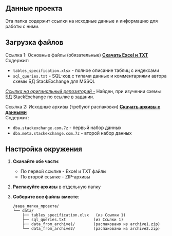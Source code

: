 ## Данные проекта

Эта папка содержит ссылки на исходные данные и информацию для работы с ними.

## Загрузка файлов
Ссылка 1: Основные файлы (обязательные)
**[Скачать Excel и TXT](https://cloud.mail.ru/public/qedq/5mbsZZaBK)**  
Содержит:
- `tables_specification.xlsx` - полное описание таблиц с индексами
- `sql_queries.txt` - SQL-код с типами данных и комментариями автора схемы БД StackExchange для MSSQL

*[Ссылка на оригинальный репозиторий -](https://github.com/leerssej/SEDESchema/blob/master/info_schema_create_tables.sql)*
Найден, при изучении схемы БД StackExchange по ссылке в задании.

Ссылка 2: Исходные архивы (требуют распаковки)
**[Скачать архивы с данными](https://archive.org/download/stackexchange)**  
Содержит:
- `dba.stackexchange.com.7z` - первый набор данных
- `dba.meta.stackexchange.com.7z` - второй набор данных

## Настройка окружения
1. **Скачайте обе части**:
   - По первой ссылке - Excel и TXT файлы
   - По второй ссылке - ZIP-архивы

2. **Распакуйте архивы** в отдельную папку

3. **Соберите все файлы вместе**:
   ```
   /ваша_папка_проекта/
   └── data/
       ├── tables_specification.xlsx   (из Ссылки 1)
       ├── sql_queries.txt            (из Ссылки 1)
       ├── data_from_archive1/        (распаковано из archive1.zip)
       └── data_from_archive2/        (распаковано из archive2.zip)
   ```

